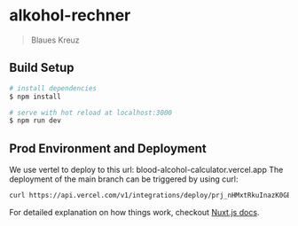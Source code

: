 # alkohol-rechner

> Blaues Kreuz

## Build Setup

``` bash
# install dependencies
$ npm install

# serve with hot reload at localhost:3000
$ npm run dev
``` 

## Prod Environment and Deployment

We use vertel to deploy to this url: blood-alcohol-calculator.vercel.app
The deployment of the main branch can be triggered by using curl:
``` bash
curl https://api.vercel.com/v1/integrations/deploy/prj_nHMxtRkuInazK0GBZBSfjCR1oG4k/ugYBMQP3J7
```


For detailed explanation on how things work, checkout [Nuxt.js docs](https://nuxtjs.org).
